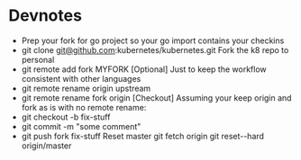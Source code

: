 # Devnotes

* Prep your fork for go project so your go import contains your checkins
* git clone git@github.com:kubernetes/kubernetes.git
Fork the k8 repo to personal
* git remote add fork MYFORK
[Optional]
Just to keep the workflow consistent with other languages
* git remote rename origin upstream 
* git remote rename fork origin
[Checkout]
Assuming your keep origin and fork as is with no remote rename:
* git checkout -b fix-stuff
* git commit -m "some comment"
* git push fork fix-stuff
Reset master 
git fetch origin
git reset--hard origin/master

